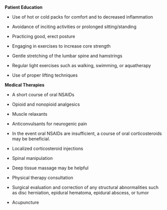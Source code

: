 **Patient Education**

- Use of hot or cold packs for comfort and to decreased inflammation

- Avoidance of inciting activities or prolonged sitting/standing

- Practicing good, erect posture

- Engaging in exercises to increase core strength

- Gentle stretching of the lumbar spine and hamstrings

- Regular light exercises such as walking, swimming, or aquatherapy

- Use of proper lifting techniques

**Medical Therapies**

- A short course of oral NSAIDs

- Opioid and nonopioid analgesics

- Muscle relaxants

- Anticonvulsants for neurogenic pain

- In the event oral NSAIDs are insufficient, a course of oral corticosteroids may be beneficial.

- Localized corticosteroid injections

- Spinal manipulation

- Deep tissue massage may be helpful

- Physical therapy consultation

- Surgical evaluation and correction of any structural abnormalities such as disc herniation, epidural hematoma, epidural abscess, or tumor

- Acupuncture